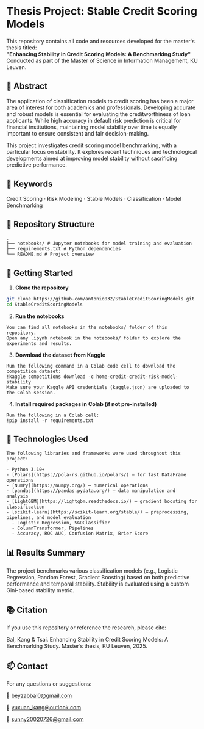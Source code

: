 # Thesis Project: Stable Credit Scoring Models

This repository contains all code and resources developed for the master's thesis titled:  
**"Enhancing Stability in Credit Scoring Models: A Benchmarking Study"**  
Conducted as part of the Master of Science in Information Management, KU Leuven.

## 📄 Abstract
The application of classification models to credit scoring has been a major area of interest for both academics and professionals. Developing accurate and robust models is essential for evaluating the creditworthiness of loan applicants. While high accuracy in default risk prediction is critical for financial institutions, maintaining model stability over time is equally important to ensure consistent and fair decision-making.

This project investigates credit scoring model benchmarking, with a particular focus on stability. It explores recent techniques and technological developments aimed at improving model stability without sacrificing predictive performance.

## 🔑 Keywords

Credit Scoring · Risk Modeling · Stable Models · Classification · Model Benchmarking

## 📁 Repository Structure
```
.
├── notebooks/ # Jupyter notebooks for model training and evaluation
├── requirements.txt # Python dependencies
└── README.md # Project overview
```

## 🚀 Getting Started

1. **Clone the repository**
```bash
git clone https://github.com/antonio032/StableCreditScoringModels.git
cd StableCreditScoringModels
```

2. **Run the notebooks**
```
You can find all notebooks in the notebooks/ folder of this repository.
Open any .ipynb notebook in the notebooks/ folder to explore the experiments and results.
```

3. **Download the dataset from Kaggle**
```
Run the following command in a Colab code cell to download the competition dataset:
!kaggle competitions download -c home-credit-credit-risk-model-stability
Make sure your Kaggle API credentials (kaggle.json) are uploaded to the Colab session.
```

4. **Install required packages in Colab (if not pre-installed)**
```
Run the following in a Colab cell:
!pip install -r requirements.txt
```

## 🧠 Technologies Used
```
The following libraries and frameworks were used throughout this project:

- Python 3.10+
- [Polars](https://pola-rs.github.io/polars/) – for fast DataFrame operations
- [NumPy](https://numpy.org/) – numerical operations
- [pandas](https://pandas.pydata.org/) – data manipulation and analysis
- [LightGBM](https://lightgbm.readthedocs.io/) – gradient boosting for classification
- [scikit-learn](https://scikit-learn.org/stable/) – preprocessing, pipelines, and model evaluation
  - Logistic Regression, SGDClassifier
  - ColumnTransformer, Pipelines
  - Accuracy, ROC AUC, Confusion Matrix, Brier Score
```

## 📊 Results Summary
The project benchmarks various classification models (e.g., Logistic Regression, Random Forest, Gradient Boosting) based on both predictive performance and temporal stability. Stability is evaluated using a custom Gini-based stability metric.

## 📚 Citation
If you use this repository or reference the research, please cite:

Bal, Kang & Tsai. Enhancing Stability in Credit Scoring Models: A Benchmarking Study. Master’s thesis, KU Leuven, 2025.


## 📫 Contact
For any questions or suggestions:

📧 beyzabbal0@gmail.com

📧 yuxuan_kang@outlook.com

📧 sunny20020726@gmail.com

